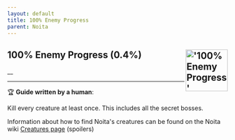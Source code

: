 ```yaml
---
layout: default
title: 100% Enemy Progress
parent: Noita
---
```


## 100% Enemy Progress (0.4%) <img align="right" src="https://cdn.cloudflare.steamstatic.com/steamcommunity/public/images/apps/881100/18c76ae26e6cb5c0743863e8e31a45b203ce7fa9.jpg" alt="'100% Enemy Progress' achievement icon" width="96" height="96">

__

---

:trophy: **Guide written by a human**:

Kill every creature at least once. This includes all the secret bosses.

Information about how to find Noita's creatures can be found on the Noita wiki [Creatures page](https://noita.wiki.gg/wiki/Creatures) (spoilers)

